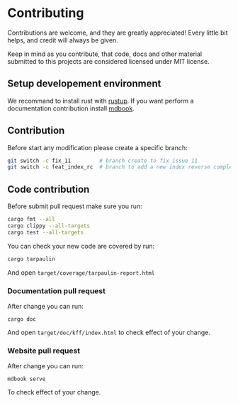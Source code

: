 # Contributing

Contributions are welcome, and they are greatly appreciated! Every little bit helps, and credit will always be given.

Keep in mind as you contribute, that code, docs and other material submitted to this projects are considered licensed under MIT license.

## Setup developement environment

We recommand to install rust with [rustup](https://rustup.rs/).
If you want perform a documentation contribution install [mdbook](https://rust-lang.github.io/mdBook/guide/installation.html).

## Contribution

Before start any modification please create a specific branch:
```bash
git switch -c fix_11         # branch create to fix issue 11
git switch -c feat_index_rc  # branch to add a new index reverse complement method
```

## Code contribution

Before submit pull request make sure you run:

```bash
cargo fmt --all
cargo clippy --all-targets
cargo test --all-targets
```

You can check your new code are covered by run:
```bash
cargo tarpaulin
```
And open `target/coverage/tarpaulin-report.html`

### Documentation pull request

After change you can run:
```
cargo doc
```
And open `target/doc/kff/index.html` to check effect of your change.

### Website pull request

After change you can run:
```
mdbook serve
```
To check effect of your change.

